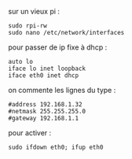 sur un vieux pi :
```
sudo rpi-rw
sudo nano /etc/network/interfaces
```
pour passer de ip fixe à dhcp :
```
auto lo
iface lo inet loopback
iface eth0 inet dhcp
```
on commente les lignes du type :
```
#address 192.168.1.32
#netmask 255.255.255.0
#gateway 192.168.1.1
```
pour activer :
```
sudo ifdown eth0; ifup eth0
```
